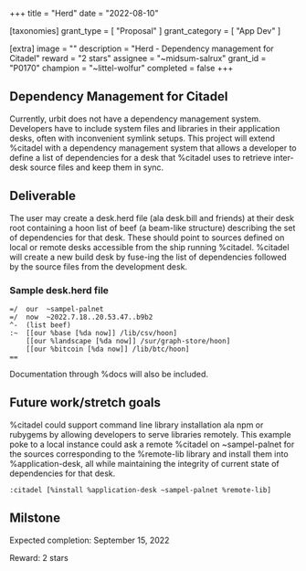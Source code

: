 +++
title = "Herd"
date = "2022-08-10"

[taxonomies]
grant_type = [ "Proposal" ]
grant_category = [ "App Dev" ]

[extra]
image = ""
description = "Herd - Dependency management for Citadel"
reward = "2 stars"
assignee = "~midsum-salrux"
grant_id = "P0170"
champion = "~littel-wolfur"
completed = false
+++

## Dependency Management for Citadel

Currently, urbit does not have a dependency management system. Developers have to include system files and libraries in their application
desks, often with inconvenient symlink setups. This project will extend %citadel with a dependency management system that allows a developer
to define a list of dependencies for a desk that %citadel uses to retrieve inter-desk source files and keep them in sync.

## Deliverable

The user may create a desk.herd file (ala desk.bill and friends) at their desk root containing a hoon list of beef (a beam-like structure)
describing the set of dependencies for that desk. These should point to sources defined on local or remote desks accessible from the ship
running %citadel. %citadel will create a new build desk by fuse-ing the list of dependencies followed by the source files from the development
desk.

### Sample desk.herd file

```
=/  our  ~sampel-palnet
=/  now  ~2022.7.18..20.53.47..b9b2
^-  (list beef)
:~  [[our %base [%da now]] /lib/csv/hoon]
    [[our %landscape [%da now]] /sur/graph-store/hoon]
    [[our %bitcoin [%da now]] /lib/btc/hoon]
==
```

Documentation through %docs will also be included.

## Future work/stretch goals

%citadel could support command line library installation ala npm or rubygems by allowing developers to serve libraries remotely. This
example poke to a local instance could ask a remote %citadel on ~sampel-palnet for the sources corresponding to the %remote-lib library and
install them into %application-desk, all while maintaining the integrity of current state of dependencies for that desk.

```:citadel [%install %application-desk ~sampel-palnet %remote-lib]```

## Milstone

Expected completion: September 15, 2022

Reward: 2 stars
